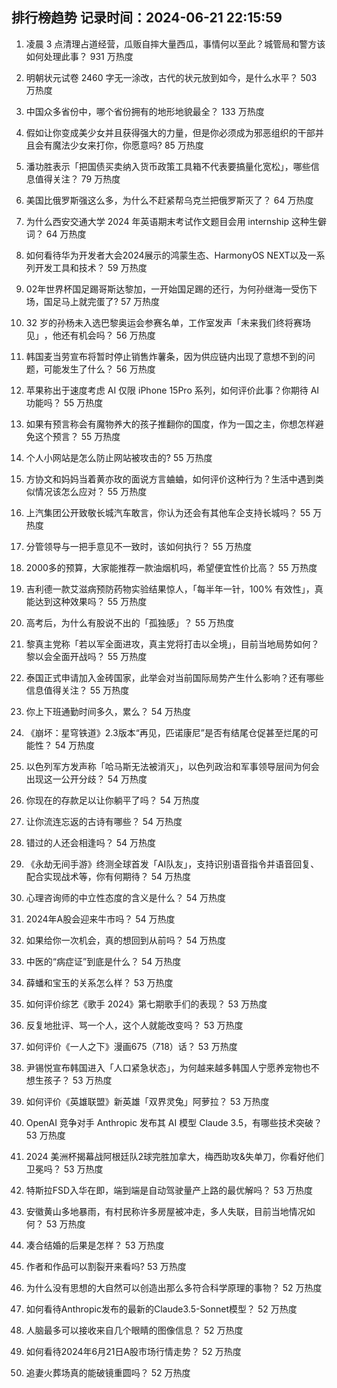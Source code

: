
## 排行榜趋势 记录时间：2024-06-21 22:15:59
  
  1. 凌晨 3 点清理占道经营，瓜贩自摔大量西瓜，事情何以至此？城管局和警方该如何处理此事？ 931 万热度
    
  2. 明朝状元试卷 2460 字无一涂改，古代的状元放到如今，是什么水平？ 503 万热度
    
  3. 中国众多省份中，哪个省份拥有的地形地貌最全？ 133 万热度
    
  4. 假如让你变成美少女并且获得强大的力量，但是你必须成为邪恶组织的干部并且会有魔法少女来打你，你愿意吗? 85 万热度
    
  5. 潘功胜表示「把国债买卖纳入货币政策工具箱不代表要搞量化宽松」，哪些信息值得关注？ 79 万热度
    
  6. 美国比俄罗斯强这么多，为什么不赶紧帮乌克兰把俄罗斯灭了？ 64 万热度
    
  7. 为什么西安交通大学 2024 年英语期末考试作文题目会用 internship 这种生僻词？ 64 万热度
    
  8. 如何看待华为开发者大会2024展示的鸿蒙生态、HarmonyOS NEXT以及一系列开发工具和技术？ 59 万热度
    
  9. 02年世界杯国足踢哥斯达黎加，一开始国足踢的还行，为何孙继海一受伤下场，国足马上就完蛋了? 57 万热度
    
  10. 32 岁的孙杨未入选巴黎奥运会参赛名单，工作室发声「未来我们终将赛场见」 ​​​，他还有机会吗？ 56 万热度
    
  11. 韩国麦当劳宣布将暂时停止销售炸薯条，因为供应链内出现了意想不到的问题，可能发生了什么？ 56 万热度
    
  12. 苹果称出于速度考虑 AI 仅限 iPhone 15Pro 系列，如何评价此事？你期待 AI 功能吗？ 55 万热度
    
  13. 如果有预言称会有魔物养大的孩子推翻你的国度，作为一国之主，你想怎样避免这个预言？ 55 万热度
    
  14. 个人小网站是怎么防止网站被攻击的? 55 万热度
    
  15. 方协文和妈妈当着黄亦玫的面说方言蛐蛐，如何评价这种行为？生活中遇到类似情况该怎么应对？ 55 万热度
    
  16. 上汽集团公开致敬长城汽车敢言，你认为还会有其他车企支持长城吗？ 55 万热度
    
  17. 分管领导与一把手意见不一致时，该如何执行？ 55 万热度
    
  18. 2000多的预算，大家能推荐一款油烟机吗，希望便宜性价比高？ 55 万热度
    
  19. 吉利德一款艾滋病预防药物实验结果惊人，「每半年一针，100% 有效性」，真能达到这种效果吗？ 55 万热度
    
  20. 高考后，为什么有股说不出的「孤独感」？ 55 万热度
    
  21. 黎真主党称「若以军全面进攻，真主党将打击以全境」，目前当地局势如何？黎以会全面开战吗？ 55 万热度
    
  22. 泰国正式申请加入金砖国家，此举会对当前国际局势产生什么影响？还有哪些信息值得关注？ 55 万热度
    
  23. 你上下班通勤时间多久，累么？ 54 万热度
    
  24. 《崩坏：星穹铁道》2.3版本“再见，匹诺康尼”是否有结尾仓促甚至烂尾的可能性？ 54 万热度
    
  25. 以色列军方发声称「哈马斯无法被消灭」，以色列政治和军事领导层间为何会出现这一公开分歧？ 54 万热度
    
  26. 你现在的存款足以让你躺平了吗？ 54 万热度
    
  27. 让你流连忘返的古诗有哪些？ 54 万热度
    
  28. 错过的人还会相逢吗？ 54 万热度
    
  29. 《永劫无间手游》终测全球首发「AI队友」，支持识别语音指令并语音回复、配合实现战术等，你有何期待？ 54 万热度
    
  30. 心理咨询师的中立性态度的含义是什么？ 54 万热度
    
  31. 2024年A股会迎来牛市吗？ 54 万热度
    
  32. 如果给你一次机会，真的想回到从前吗？ 54 万热度
    
  33. 中医的“病症证”到底是什么？ 54 万热度
    
  34. 薛蟠和宝玉的关系怎么样？ 53 万热度
    
  35. 如何评价综艺《歌手 2024》第七期歌手们的表现？ 53 万热度
    
  36. 反复地批评、骂一个人，这个人就能改变吗？ 53 万热度
    
  37. 如何评价《一人之下》漫画675（718）话？ 53 万热度
    
  38. 尹锡悦宣布韩国进入「人口紧急状态」，为何越来越多韩国人宁愿养宠物也不想生孩子？ 53 万热度
    
  39. 如何评价《英雄联盟》新英雄「双界灵兔」阿萝拉？ 53 万热度
    
  40. OpenAI 竞争对手 Anthropic 发布其 AI 模型 Claude 3.5，有哪些技术突破？ 53 万热度
    
  41. 2024 美洲杯揭幕战阿根廷队2球完胜加拿大，梅西助攻&失单刀，你看好他们卫冕吗？ 53 万热度
    
  42. 特斯拉FSD入华在即，端到端是自动驾驶量产上路的最优解吗？ 53 万热度
    
  43. 安徽黄山多地暴雨，有村民称许多房屋被冲走，多人失联，目前当地情况如何？ 53 万热度
    
  44. 凑合结婚的后果是怎样？ 53 万热度
    
  45. 作者和作品可以割裂开来看吗? 53 万热度
    
  46. 为什么没有思想的大自然可以创造出那么多符合科学原理的事物？ 52 万热度
    
  47. 如何看待Anthropic发布的最新的Claude3.5-Sonnet模型？ 52 万热度
    
  48. 人脑最多可以接收来自几个眼睛的图像信息？ 52 万热度
    
  49. 如何看待2024年6月21日A股市场行情走势？ 52 万热度
    
  50. 追妻火葬场真的能破镜重圆吗？ 52 万热度
    